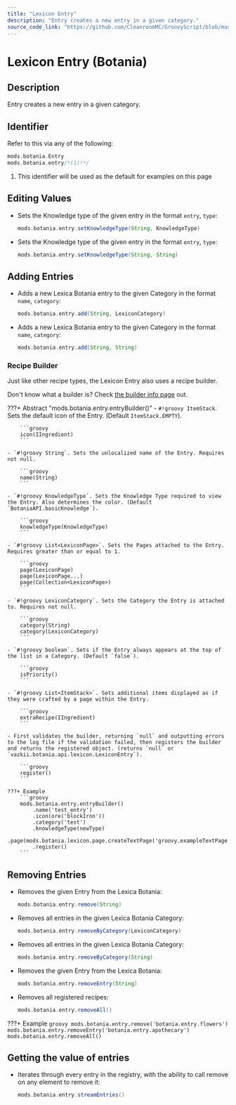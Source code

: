 ```yaml
---
title: "Lexicon Entry"
description: "Entry creates a new entry in a given category."
source_code_link: "https://github.com/CleanroomMC/GroovyScript/blob/master/src/main/java/com/cleanroommc/groovyscript/compat/mods/botania/Lexicon.java"
---
```


# Lexicon Entry (Botania)

## Description

Entry creates a new entry in a given category.

## Identifier

Refer to this via any of the following:

```groovy hl_lines="2"
mods.botania.Entry
mods.botania.entry/*(1)!*/
```

1. This identifier will be used as the default for examples on this page

## Editing Values

- Sets the Knowledge type of the given entry in the format `entry`, `type`:

    ```groovy
    mods.botania.entry.setKnowledgeType(String, KnowledgeType)
    ```

- Sets the Knowledge type of the given entry in the format `entry`, `type`:

    ```groovy
    mods.botania.entry.setKnowledgeType(String, String)
    ```


## Adding Entries

- Adds a new Lexica Botania entry to the given Category in the format `name`, `category`:

    ```groovy
    mods.botania.entry.add(String, LexiconCategory)
    ```

- Adds a new Lexica Botania entry to the given Category in the format `name`, `category`:

    ```groovy
    mods.botania.entry.add(String, String)
    ```


### Recipe Builder

Just like other recipe types, the Lexicon Entry also uses a recipe builder.

Don't know what a builder is? Check [the builder info page](../../../groovy/builder.md) out.

???+ Abstract "mods.botania.entry.entryBuilder()"
    - `#!groovy ItemStack`. Sets the default icon of the Entry. (Default `ItemStack.EMPTY`).

        ```groovy
        icon(IIngredient)
        ```

    - `#!groovy String`. Sets the unlocalized name of the Entry. Requires not null.

        ```groovy
        name(String)
        ```

    - `#!groovy KnowledgeType`. Sets the Knowledge Type required to view the Entry. Also determines the color. (Default `BotaniaAPI.basicKnowledge`).

        ```groovy
        knowledgeType(KnowledgeType)
        ```

    - `#!groovy List<LexiconPage>`. Sets the Pages attached to the Entry. Requires greater than or equal to 1.

        ```groovy
        page(LexiconPage)
        page(LexiconPage...)
        page(Collection<LexiconPage>)
        ```

    - `#!groovy LexiconCategory`. Sets the Category the Entry is attached to. Requires not null.

        ```groovy
        category(String)
        category(LexiconCategory)
        ```

    - `#!groovy boolean`. Sets if the Entry always appears at the top of the list in a Category. (Default `false`).

        ```groovy
        isPriority()
        ```

    - `#!groovy List<ItemStack>`. Sets additional items displayed as if they were crafted by a page within the Entry.

        ```groovy
        extraRecipe(IIngredient)
        ```

    - First validates the builder, returning `null` and outputting errors to the log file if the validation failed, then registers the builder and returns the registered object. (returns `null` or `vazkii.botania.api.lexicon.LexiconEntry`).

        ```groovy
        register()
        ```

    ???+ Example
        ```groovy
        mods.botania.entry.entryBuilder()
            .name('test_entry')
            .icon(ore('blockIron'))
            .category('test')
            .knowledgeType(newType)
            .page(mods.botania.lexicon.page.createTextPage('groovy.exampleTextPage'))
            .register()
        ```



## Removing Entries

- Removes the given Entry from the Lexica Botania:

    ```groovy
    mods.botania.entry.remove(String)
    ```

- Removes all entries in the given Lexica Botania Category:

    ```groovy
    mods.botania.entry.removeByCategory(LexiconCategory)
    ```

- Removes all entries in the given Lexica Botania Category:

    ```groovy
    mods.botania.entry.removeByCategory(String)
    ```

- Removes the given Entry from the Lexica Botania:

    ```groovy
    mods.botania.entry.removeEntry(String)
    ```

- Removes all registered recipes:

    ```groovy
    mods.botania.entry.removeAll()
    ```

???+ Example
    ```groovy
    mods.botania.entry.remove('botania.entry.flowers')
    mods.botania.entry.removeEntry('botania.entry.apothecary')
    mods.botania.entry.removeAll()
    ```

## Getting the value of entries

- Iterates through every entry in the registry, with the ability to call remove on any element to remove it:

    ```groovy
    mods.botania.entry.streamEntries()
    ```
